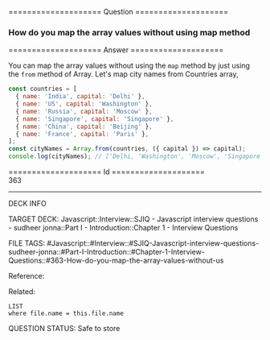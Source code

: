 ==================== Question ====================  

### How do you map the array values without using map method  

==================== Answer ====================  

You can map the array values without using the `map` method by just using the
`from` method of Array. Let's map city names from Countries array,

```javascript
const countries = [
  { name: 'India', capital: 'Delhi' },
  { name: 'US', capital: 'Washington' },
  { name: 'Russia', capital: 'Moscow' },
  { name: 'Singapore', capital: 'Singapore' },
  { name: 'China', capital: 'Beijing' },
  { name: 'France', capital: 'Paris' },
];
const cityNames = Array.from(countries, ({ capital }) => capital);
console.log(cityNames); // ['Delhi, 'Washington', 'Moscow', 'Singapore', 'Beijing', 'Paris']
```

==================== Id ====================  
363
<!--ID: 1707879819886-->

---

DECK INFO

TARGET DECK: Javascript::Interview::SJIQ - Javascript interview questions - sudheer jonna::Part I - Introduction::Chapter 1 - Interview Questions

FILE TAGS: #Javascript::#Interview::#SJIQ-Javascript-interview-questions-sudheer-jonna::#Part-I-Introduction::#Chapter-1-Interview-Questions::#363-How-do-you-map-the-array-values-without-us

Reference:

Related:

```dataview
LIST
where file.name = this.file.name
```
QUESTION STATUS: Safe to store
